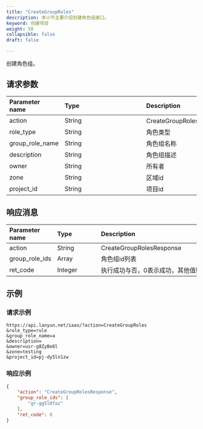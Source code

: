 ```yaml
---
title: "CreateGroupRoles"
description: 本小节主要介绍创建角色组接口。 
keyword: 创建项目
weight: 50
collapsible: false
draft: false

---
```


创建角色组。

## 请求参数

| <span style="display:inline-block;width:100px">Parameter name</span> | <span style="display:inline-block;width:200">Type</span> | <span style="display:inline-block;width:280px">Description</span> | <span style="display:inline-block;width:100px">Required</span> |
| :----------------------------------------------------------- | :------------------------------------------------------- | :----------------------------------------------------------- | :----------------------------------------------------------- |
| action                                                       | String                                                   | CreateGroupRoles（创建角色组）                               | true                                                         |
| role_type                                                    | String                                                   | 角色类型                                                     | true                                                         |
| group_role_name                                              | String                                                   | 角色组名称                                                   | false                                                        |
| description                                                  | String                                                   | 角色组描述                                                   | false                                                        |
| owner                                                        | String                                                   | 所有者                                                       | false                                                        |
| zone                                                         | String                                                   | 区域id                                                       | false                                                        |
| project_id                                                   | String                                                   | 项目id                                                       | true                                                         |

## 响应消息

| <span style="display:inline-block;width:100px">Parameter name</span> | <span style="display:inline-block;width:100px">Type</span> | <span style="display:inline-block;width:380px">Description</span> |
| :----------------------------------------------------------- | :--------------------------------------------------------- | :----------------------------------------------------------- |
| action                                                       | String                                                     | CreateGroupRolesResponse                                     |
| group_role_ids                                               | Array                                                      | 角色组id列表                                                 |
| ret_code                                                     | Integer                                                    | 执行成功与否，0表示成功，其他值则为错误代码                  |

## 示例 

### 请求示例

```url
https://api.lanyun.net/iaas/?action=CreateGroupRoles
&role_type=rule
&group_role_name=a
&description=
&owner=usr-g8ZyBo6l
&zone=testing
&project_id=pj-dy5ln1zw
```

### 响应示例

```json
{
    "action": "CreateGroupRolesResponse",
    "group_role_ids": [
        "gr-gg5l0faz"
    ],
    "ret_code": 0
}
```